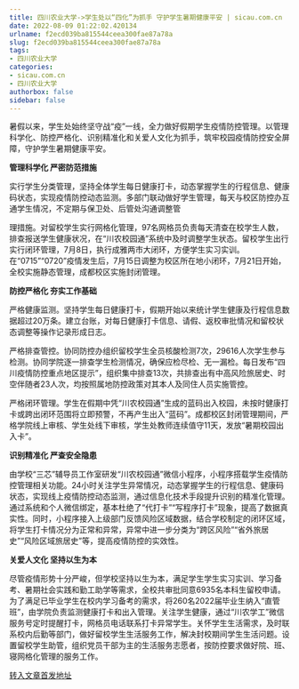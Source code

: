 ```yaml
---
title: 四川农业大学->学生处以“四化”为抓手 守护学生暑期健康平安 | sicau.com.cn
date: 2022-08-09 01:22:02.420134
urlname: f2ecd039ba815544ceea300fae87a78a
slug: f2ecd039ba815544ceea300fae87a78a
tags: 
- 四川农业大学
categories:
- sicau.com.cn
- 四川农业大学
authorbox: false
sidebar: false
---
```

暑假以来，学生处始终坚守战“疫”一线，全力做好假期学生疫情防控管理。以管理科学化、防控严格化、识别精准化和关爱人文化为抓手，筑牢校园疫情防控安全屏障，守护学生暑期健康平安。

**管理科学化 严密防范措施**

实行学生分类管理，坚持全体学生每日健康打卡，动态掌握学生的行程信息、健康码状态，实现疫情防控动态监测。多部门联动做好学生管理，每天与校区防控办互通学生情况，不定期与保卫处、后管处沟通调整管
<!--more-->
理措施。对留校学生实行网格化管理，97名网格员负责每天清查在校学生人数，排查报送学生健康状况，在“川农校园通”系统中及时调整学生状态。留校学生出行实行闭环管理，7月8日，执行成雅两市大闭环，方便学生实习实训。在“0715”“0720”疫情发生后，7月15日调整为校区所在地小闭环，7月21日开始，全校实施静态管理，成都校区实施封闭管理。

**防控严格化 夯实工作基础**

严格健康监测。坚持学生每日健康打卡，假期开始以来统计学生健康及行程信息数据超过20万条。建立台账，对每日健康打卡信息、请假、返校审批情况和留校状态调整等操作记录形成日志。

严格排查管控。协同防控办组织留校学生全员核酸检测7次，29616人次学生参与检测。协同学院逐一排查学生检测情况，确保应检尽检、无一漏检。每日发布“四川疫情防控重点地区提示”，组织集中排查13次，共排查出有中高风险旅居史、时空伴随者23人次，均按照属地防控政策对其本人及同住人员实施管控。

严格闭环管理。学生在假期中凭“川农校园通”生成的蓝码出入校园，未按时健康打卡或跨出闭环范围将立即预警，不再产生出入“蓝码”。成都校区封闭管理期间，严格学院线上审核、学生处线下审核，学生处教师连续值守11天，发放“暑期校园出入卡”。

**识别精准化 严查安全隐患**

由学校“三芯”辅导员工作室研发“川农校园通”微信小程序，小程序搭载学生疫情防控管理相关功能。24小时关注学生异常情况，动态掌握学生的行程信息、健康码状态，实现线上疫情防控动态监测，通过信息化技术手段提升识别的精准化管理。通过系统和个人微信绑定，基本杜绝了“代打卡”“写程序打卡”现象，提高了数据真实性。同时，小程序接入上级部门反馈风险区域数据，结合学校制定的闭环区域，将学生打卡情况分为正常和异常，异常中进一步分类为“跨区风险”“省外旅居史”“风险区域旅居史”等，提高疫情防控的实效性。

**关爱人文化 坚持以生为本**

尽管疫情形势十分严峻，但学校坚持以生为本，满足学生学生实习实训、学习备考、暑期社会实践和勤工助学等需求，全校共审批同意6935名本科生留校申请。为了满足已毕业学生在校内学习备考的需求，将260名2022届毕业生纳入“直管班”，由学院负责监测健康打卡和出入管理。关注学生健康，通过“川农学工”微信服务号定时提醒打卡，网格员电话联系打卡异常学生。关怀学生生活需求，及时联系校内后勤等部门，做好留校学生生活服务工作，解决封校期间学生生活问题。设置留校学生助管，组织党员干部为主的生活服务志愿者，按防控要求做好院、班、寝网格化管理的服务工作。



[转入文章首发地址](https://news.sicau.edu.cn/info/1078/69094.htm)